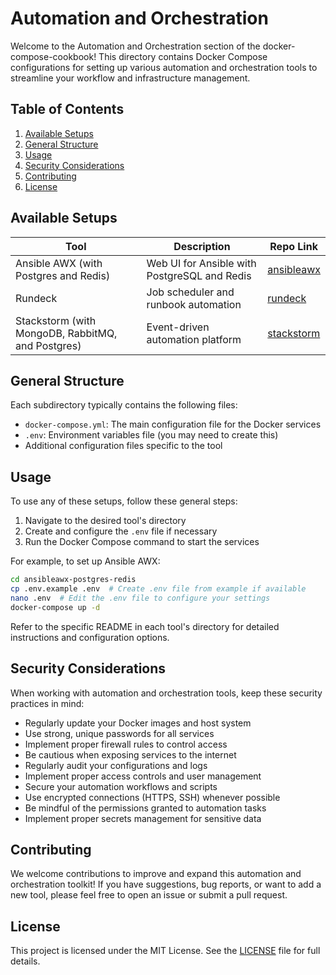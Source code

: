 # Automation and Orchestration

Welcome to the Automation and Orchestration section of the docker-compose-cookbook! This directory contains Docker Compose configurations for setting up various automation and orchestration tools to streamline your workflow and infrastructure management.

## Table of Contents

1. [Available Setups](#available-setups)
2. [General Structure](#general-structure)
3. [Usage](#usage)
4. [Security Considerations](#security-considerations)
5. [Contributing](#contributing)
6. [License](#license)

## Available Setups

| Tool | Description | Repo Link |
|------|-------------|-----------|
| Ansible AWX (with Postgres and Redis) | Web UI for Ansible with PostgreSQL and Redis | [ansibleawx](https://github.com/vintagedon/docker-compose-cookbook/tree/main/automation-orchestration/ansibleawx-postgres-redis) |
| Rundeck | Job scheduler and runbook automation | [rundeck](https://github.com/vintagedon/docker-compose-cookbook/tree/main/automation-orchestration/rundeck) |
| Stackstorm (with MongoDB, RabbitMQ, and Postgres) | Event-driven automation platform | [stackstorm](https://github.com/vintagedon/docker-compose-cookbook/tree/main/automation-orchestration/stackstorm-mongodb-rabbitmq-postgres) |

## General Structure

Each subdirectory typically contains the following files:

- `docker-compose.yml`: The main configuration file for the Docker services
- `.env`: Environment variables file (you may need to create this)
- Additional configuration files specific to the tool

## Usage

To use any of these setups, follow these general steps:

1. Navigate to the desired tool's directory
2. Create and configure the `.env` file if necessary
3. Run the Docker Compose command to start the services

For example, to set up Ansible AWX:

```bash
cd ansibleawx-postgres-redis
cp .env.example .env  # Create .env file from example if available
nano .env  # Edit the .env file to configure your settings
docker-compose up -d
```

Refer to the specific README in each tool's directory for detailed instructions and configuration options.

## Security Considerations

When working with automation and orchestration tools, keep these security practices in mind:

- Regularly update your Docker images and host system
- Use strong, unique passwords for all services
- Implement proper firewall rules to control access
- Be cautious when exposing services to the internet
- Regularly audit your configurations and logs
- Implement proper access controls and user management
- Secure your automation workflows and scripts
- Use encrypted connections (HTTPS, SSH) whenever possible
- Be mindful of the permissions granted to automation tasks
- Implement proper secrets management for sensitive data

## Contributing

We welcome contributions to improve and expand this automation and orchestration toolkit! If you have suggestions, bug reports, or want to add a new tool, please feel free to open an issue or submit a pull request.

## License

This project is licensed under the MIT License. See the [LICENSE](https://github.com/vintagedon/docker-compose-cookbook/blob/main/LICENSE) file for full details.
